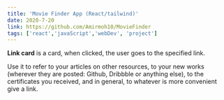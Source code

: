 ```yaml
---
title: 'Movie Finder App (React/tailwind)'
date: 2020-7-20
link: https://github.com/Amirmoh10/MovieFinder
tags: ['react','javaScript','webDev', 'project']
---
```


**Link card** is a card, when clicked, the user goes to the specified link.

Use it to refer to your articles on other resources, to your new works (wherever they are posted: Github, Dribbble or anything else), to the certificates you received, and in general, to whatever is more convenient give a link.
